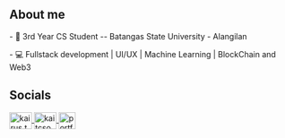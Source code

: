 
## About me 
<p>- 🏫 3rd Year CS Student -- Batangas State University - Alangilan </p>
<p>- 💻 Fullstack development | UI/UX | Machine Learning | BlockChain and Web3 </p>

## Socials

<p align="left">
  <a href="https://fb.com/kairus.tecson" target="blank">
    <img align="center" src="https://raw.githubusercontent.com/rahuldkjain/github-profile-readme-generator/master/src/images/icons/Social/facebook.svg" alt="kairus.tecson" height="30" width="40" />
  </a>
  <a href="https://instagram.com/kaitcson" target="blank">
    <img align="center" src="https://raw.githubusercontent.com/rahuldkjain/github-profile-readme-generator/master/src/images/icons/Social/instagram.svg" alt="kaitcson" height="30" width="40" />
  </a>
  <a href="https://schadenkai.github.io/" target="blank">
    <img align="center" src="https://cdn-icons-png.flaticon.com/512/1144/1144760.png" alt="portfolio" height="30" width="30" />
  </a>
</p>
